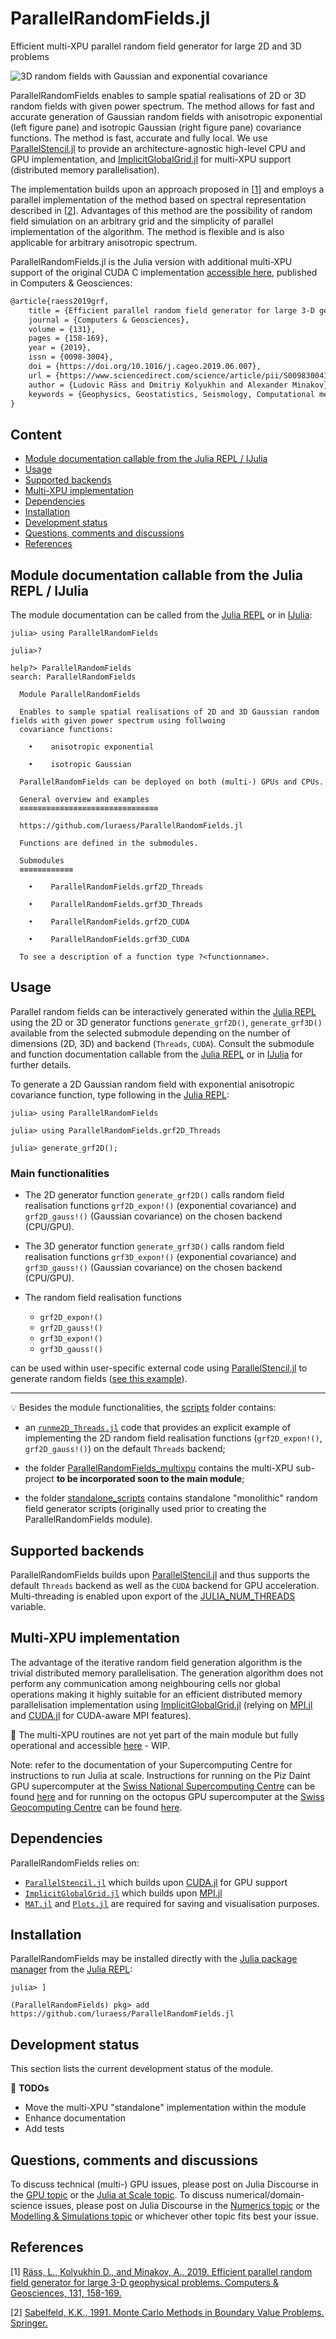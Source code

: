 # ParallelRandomFields.jl
Efficient multi-XPU parallel random field generator for large 2D and 3D problems

![3D random fields with Gaussian and exponential covariance](docs/Fig_exp_gauss_3D.png)

ParallelRandomFields enables to sample spatial realisations of 2D or 3D random fields with given power spectrum. The method allows for fast and accurate generation of Gaussian random fields with anisotropic exponential (left figure pane) and isotropic Gaussian (right figure pane) covariance functions. The method is fast, accurate and fully local. We use [ParallelStencil.jl] to provide an architecture-agnostic high-level CPU and GPU implementation, and [ImplicitGlobalGrid.jl] for multi-XPU support (distributed memory parallelisation).

The implementation builds upon an approach proposed in \[[1][Raess2019]\] and employs a parallel implementation of the method based on spectral representation described in \[[2][Sabelfeld1991]\]. Advantages of this method are the possibility of random field simulation on an arbitrary grid and the simplicity of parallel implementation of the algorithm. The method is flexible and is also applicable for arbitrary anisotropic spectrum.


ParallelRandomFields.jl is the Julia version with additional multi-XPU support of the original CUDA C implementation [accessible here](https://bitbucket.org/lraess/grfs/src/master/), published in Computers & Geosciences:
```tex
@article{raess2019grf,
    title = {Efficient parallel random field generator for large 3-D geophysical problems},
    journal = {Computers & Geosciences},
    volume = {131},
    pages = {158-169},
    year = {2019},
    issn = {0098-3004},
    doi = {https://doi.org/10.1016/j.cageo.2019.06.007},
    url = {https://www.sciencedirect.com/science/article/pii/S0098300418309944},
    author = {Ludovic Räss and Dmitriy Kolyukhin and Alexander Minakov},
    keywords = {Geophysics, Geostatistics, Seismology, Computational methods, Parallel and high-performance computing}
}
```

## Content
* [Module documentation callable from the Julia REPL / IJulia](#module-documentation-callable-from-the-julia-repl--ijulia)
* [Usage](#usage)
* [Supported backends](#supported-backends)
* [Multi-XPU implementation](#multi-xpu-implementation)
* [Dependencies](#dependencies)
* [Installation](#installation)
* [Development status](#development-status)
* [Questions, comments and discussions](#questions-comments-and-discussions)
* [References](#references)


## Module documentation callable from the Julia REPL / IJulia
The module documentation can be called from the [Julia REPL] or in [IJulia]:
```julia-repl
julia> using ParallelRandomFields

julia>?

help?> ParallelRandomFields
search: ParallelRandomFields

  Module ParallelRandomFields

  Enables to sample spatial realisations of 2D and 3D Gaussian random fields with given power spectrum using follwoing
  covariance functions:

    •    anisotropic exponential

    •    isotropic Gaussian

  ParallelRandomFields can be deployed on both (multi-) GPUs and CPUs.

  General overview and examples
  ≡≡≡≡≡≡≡≡≡≡≡≡≡≡≡≡≡≡≡≡≡≡≡≡≡≡≡≡≡≡≡

  https://github.com/luraess/ParallelRandomFields.jl

  Functions are defined in the submodules.

  Submodules
  ≡≡≡≡≡≡≡≡≡≡≡≡

    •    ParallelRandomFields.grf2D_Threads

    •    ParallelRandomFields.grf3D_Threads

    •    ParallelRandomFields.grf2D_CUDA

    •    ParallelRandomFields.grf3D_CUDA

  To see a description of a function type ?<functionname>.
```


## Usage
Parallel random fields can be interactively generated within the [Julia REPL] using the 2D or 3D generator functions `generate_grf2D()`, `generate_grf3D()` available from the selected submodule depending on the number of dimensions (2D, 3D) and backend (`Threads`, `CUDA`). Consult the submodule and function documentation callable from the [Julia REPL] or in [IJulia] for further details.

To generate a 2D Gaussian random field with exponential anisotropic covariance function, type following in the [Julia REPL]:
```julia-repl
julia> using ParallelRandomFields

julia> using ParallelRandomFields.grf2D_Threads

julia> generate_grf2D();
```

### Main functionalities
- The 2D generator function `generate_grf2D()` calls random field realisation functions `grf2D_expon!()` (exponential covariance) and `grf2D_gauss!()` (Gaussian covariance) on the chosen backend (CPU/GPU).

- The 3D generator function `generate_grf3D()` calls random field realisation functions `grf3D_expon!()` (exponential covariance) and `grf3D_gauss!()` (Gaussian covariance) on the chosen backend (CPU/GPU).

- The random field realisation functions
  - `grf2D_expon!()`
  - `grf2D_gauss!()`
  - `grf3D_expon!()`
  - `grf3D_gauss!()`

can be used within user-specific external code using [ParallelStencil.jl] to generate random fields ([see this example](scripts/runme2D_Threads.jl)).

---

💡 Besides the module functionalities, the [scripts](scripts/) folder contains:
- an [`runme2D_Threads.jl`](scripts/runme2D_Threads.jl) code that provides an explicit example of implementing the 2D random field realisation functions (`grf2D_expon!()`, `grf2D_gauss!()`) on the default `Threads` backend;

- the folder [ParallelRandomFields_multixpu](scripts/ParallelRandomFields_multixpu) contains the multi-XPU sub-project **to be incorporated soon to the main module**;

- the folder [standalone_scripts](scripts/standalone_scripts) contains standalone "monolithic" random field generator scripts (originally used prior to creating the ParallelRandomFields module).


## Supported backends
ParallelRandomFields builds upon [ParallelStencil.jl] and thus supports the default `Threads` backend as well as the `CUDA` backend for GPU acceleration. Multi-threading is enabled upon export of the [JULIA_NUM_THREADS] variable.


## Multi-XPU implementation
The advantage of the iterative random field generation algorithm is the trivial distributed memory parallelisation. The generation algorithm does not perform any communication among neighbouring cells nor global operations making it highly suitable for an efficient distributed memory parallelisation implementation using [ImplicitGlobalGrid.jl] (relying on [MPI.jl] and [CUDA.jl] for CUDA-aware MPI features).

🚧 The multi-XPU routines are not yet part of the main module but fully operational and accessible [here](scripts/ParallelRandomFields_multixpu) - WIP.

Note: refer to the documentation of your Supercomputing Centre for instructions to run Julia at scale. Instructions for running on the Piz Daint GPU supercomputer at the [Swiss National Supercomputing Centre](https://www.cscs.ch/computers/piz-daint/) can be found [here](https://user.cscs.ch/tools/interactive/julia/) and for running on the octopus GPU supercomputer at the [Swiss Geocomputing Centre](https://wp.unil.ch/geocomputing/octopus/) can be found [here](https://gist.github.com/luraess/45a7a4059d8ace694812e7e301f1a258).


## Dependencies
ParallelRandomFields relies on:
- [`ParallelStencil.jl`](https://github.com/omlins/ParallelStencil.jl) which builds upon [CUDA.jl] for GPU support
- [`ImplicitGlobalGrid.jl`](https://github.com/eth-cscs/ImplicitGlobalGrid.jl) which builds upon [MPI.jl]
- [`MAT.jl`](https://github.com/JuliaIO/MAT.jl) and [`Plots.jl`](https://github.com/JuliaPlots/Plots.jl) are required for saving and visualisation purposes.


## Installation
ParallelRandomFields may be installed directly with the [Julia package manager](https://docs.julialang.org/en/v1/stdlib/Pkg/index.html) from the [Julia REPL]:
```julia-repl
julia> ]

(ParallelRandomFields) pkg> add https://github.com/luraess/ParallelRandomFields.jl
```


## Development status
This section lists the current development status of the module.

🚧 **TODOs**
- Move the multi-XPU "standalone" implementation within the module
- Enhance documentation
- Add tests


## Questions, comments and discussions
To discuss technical (multi-) GPU issues, please post on Julia Discourse in the [GPU topic] or the [Julia at Scale topic].
To discuss numerical/domain-science issues, please post on Julia Discourse in the [Numerics topic] or the [Modelling & Simulations topic] or whichever other topic fits best your issue.


## References
\[1\] [Räss, L., Kolyukhin D., and Minakov, A., 2019. Efficient parallel random field generator for large 3-D geophysical problems. Computers & Geosciences, 131, 158-169.][Raess2019]

\[2\] [Sabelfeld, K.K., 1991. Monte Carlo Methods in Boundary Value Problems. Springer.][Sabelfeld1991]


[Raess2019]: https://doi.org/10.1016/j.cageo.2019.06.007
[Sabelfeld1991]: https://cds.cern.ch/record/295430
[ParallelStencil.jl]: https://github.com/omlins/ParallelStencil.jl
[ImplicitGlobalGrid.jl]: https://github.com/eth-cscs/ImplicitGlobalGrid.jl
[MPI.jl]: https://github.com/JuliaParallel/MPI.jl
[CUDA.jl]: https://github.com/JuliaGPU/CUDA.jl
[Julia REPL]: https://docs.julialang.org/en/v1/stdlib/REPL/
[IJulia]: https://github.com/JuliaLang/IJulia.jl
[JULIA_NUM_THREADS]:https://docs.julialang.org/en/v1.0.0/manual/environment-variables/#JULIA_NUM_THREADS-1
[GPU topic]: https://discourse.julialang.org/c/domain/gpu/
[Julia at Scale topic]: https://discourse.julialang.org/c/domain/parallel/
[Numerics topic]: https://discourse.julialang.org/c/domain/numerics/
[Modelling & Simulations topic]: https://discourse.julialang.org/c/domain/models
